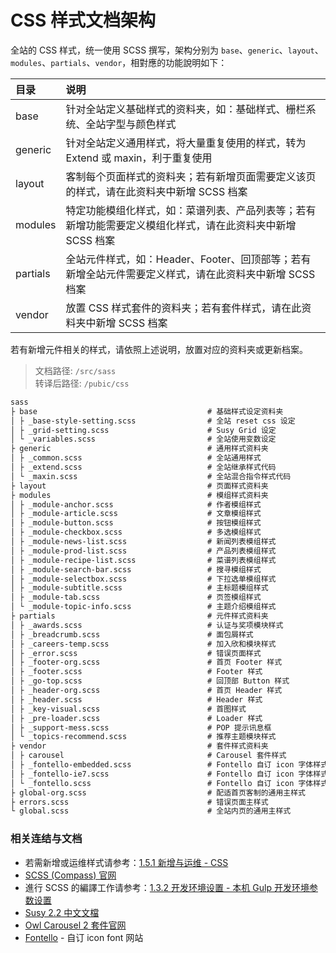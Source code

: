 # CSS 样式文档架构

全站的 CSS 样式，统一使用 SCSS 撰写，架构分别为 `base`、`generic`、`layout`、`modules`、`partials`、`vendor`，相對應的功能說明如下：

| 目录 | 说明 |
| :--- | :--- |
| base | 针对全站定义基础样式的资料夹，如：基础样式、栅栏系统、全站字型与颜色样式 |
| generic | 针对全站定义通用样式，将大量重复使用的样式，转为 Extend 或 maxin，利于重复使用 |
| layout | 客制每个页面样式的资料夹；若有新增页面需要定义该页的样式，请在此资料夹中新增 SCSS 档案 |
| modules | 特定功能模组化样式，如：菜谱列表、产品列表等；若有新增功能需要定义模组化样式，请在此资料夹中新增 SCSS 档案 |
| partials | 全站元件样式，如：Header、Footer、回顶部等；若有新增全站元件需要定义样式，请在此资料夹中新增 SCSS 档案 |
| vendor | 放置 CSS 样式套件的资料夹；若有套件样式，请在此资料夹中新增 SCSS 档案 |

若有新增元件相关的样式，请依照上述说明，放置对应的资料夹或更新档案。
<br/>
> 文档路径: `/src/sass`  
> 转译后路径: `/pubic/css`

```markdown
sass
├ base                                      # 基础样式设定资料夹
│ ├ _base-style-setting.scss                # 全站 reset css 设定   
│ ├ _grid-setting.scss                      # Susy Grid 设定
│ └ _variables.scss                         # 全站使用变数设定
├ generic                                   # 通用样式资料夹
│ ├ _common.scss                            # 全站通用样式
│ ├ _extend.scss                            # 全站继承样式代码
│ └ _maxin.scss                             # 全站混合指令样式代码
├ layout                                    # 页面样式资料夹
├ modules                                   # 模组样式资料夹
│ ├ _module-anchor.scss                     # 作者模组样式
│ ├ _module-article.scss                    # 文章模组样式
│ ├ _module-button.scss                     # 按钮模组样式
│ ├ _module-checkbox.scss                   # 多选模组样式
│ ├ _module-news-list.scss                  # 新闻列表模组样式
│ ├ _module-prod-list.scss                  # 产品列表模组样式
│ ├ _module-recipe-list.scss                # 菜谱列表模组样式
│ ├ _module-search-bar.scss                 # 搜寻模组样式
│ ├ _module-selectbox.scss                  # 下拉选单模组样式
│ ├ _module-subtitle.scss                   # 主标题模组样式
│ ├ _module-tab.scss                        # 页签模组样式
│ └ _module-topic-info.scss                 # 主题介绍模组样式
├ partials                                  # 元件样式资料夹
│ ├ _awards.scss                            # 认证与奖项模块样式
│ ├ _breadcrumb.scss                        # 面包屑样式
│ ├ _careers-temp.scss                      # 加入欣和模块样式
│ ├ _error.scss                             # 错误页面样式
│ ├ _footer-org.scss                        # 首页 Footer 样式
│ ├ _footer.scss                            # Footer 样式
│ ├ _go-top.scss                            # 回顶部 Button 样式
│ ├ _header-org.scss                        # 首页 Header 样式
│ ├ _header.scss                            # Header 样式
│ ├ _key-visual.scss                        # 首图样式
│ ├ _pre-loader.scss                        # Loader 样式
│ ├ _support-mess.scss                      # POP 提示讯息框
│ └ _topics-recommend.scss                  # 推荐主题模块样式
├ vendor                                    # 套件样式资料夹
│ ├ carousel                                # Carousel 套件样式
│ ├ _fontello-embedded.scss                 # Fontello 自订 icon 字体样式 嵌入式
│ ├ _fontello-ie7.scss                      # Fontello 自订 icon 字体样式 for IE7
│ └ _fontello.scss                          # Fontello 自订 icon 字体样式
├ global-org.scss                           # 配适首页客制的通用主样式
├ errors.scss                               # 错误页面主样式
└ global.scss                               # 全站内页的通用主样式
```
### 相关连结与文档

* 若需新增或运维样式请参考：[1.5.1 新增与运维 - CSS](/maintain/maintain-css.md)
* [SCSS \(Compass\) 官网](http://compass-style.org/)
* 進行 SCSS 的編譯工作请参考：[1.3.2 开发环境设置 - 本机 Gulp 开发环境参数设置](/setting-gulp.md)
* [Susy 2.2 中文文檔](https://www.w3cplus.com/preprocessor/susy-docs.html)
* [Owl Carousel 2 套件官网](https://owlcarousel2.github.io/OwlCarousel2/)
* [Fontello](http://fontello.com/) - 自订 icon font 网站





